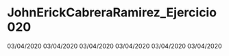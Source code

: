 # JohnErickCabreraRamirez_Ejercicio020
03/04/2020
03/04/2020
03/04/2020
03/04/2020
03/04/2020
03/04/2020
